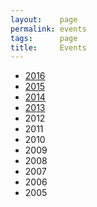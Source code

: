 ```yaml
---
layout:    page
permalink: events
tags:      page
title:     Events
---
```

- [2016](/2016)
- [2015](/2015)
- [2014](/2014)
- [2013](/2013-year)
- 2012
- 2011
- 2010
- 2009
- 2008
- 2007
- 2006
- 2005
